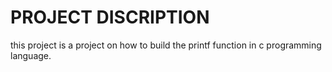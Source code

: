# PROJECT DISCRIPTION
this project is a project on how to build the printf function in c programming language.
